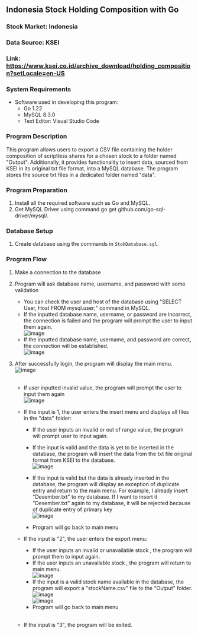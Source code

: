 ## Indonesia Stock Holding Composition with Go

### Stock Market: Indonesia
### Data Source: KSEI
### Link: https://www.ksei.co.id/archive_download/holding_composition?setLocale=en-US

### System Requirements
- Software used in developing this program:
  - Go 1.22
  - MySQL 8.3.0
  - Text Editor: Visual Studio Code

### Program Description
This program allows users to export a CSV file containing the holder composition of scriptless shares for a chosen stock to a folder named "Output". Additionally, it provides functionality to insert data, sourced from KSEI in its original txt file format, into a MySQL database. The program stores the source txt files in a dedicated folder named "data".

### Program Preparation
1. Install all the required software such as Go and MySQL.
2. Get MySQL Driver using command go get github.com/go-sql-driver/mysql/.

### Database Setup
1. Create database using the commands in `StokDatabase.sql`.

### Program Flow
1. Make a connection to the database
2. Program will ask database name, username, and password with some validation
    * You can check the user and host of the database using "SELECT User, Host FROM mysql.user;" command in MySQL.
    * If the inputted database name, username, or password are incorrect, the connection is failed and the program will prompt the user to input them again.
      <br>
      ![image](https://github.com/RichSvK/Stock_Holder_Composition_Go/assets/87809864/09bb6e6a-0931-4d06-b42f-1bc6142f6444)
      <br>
    * If the inputted database name, username, and password are correct, the connection will be established.
      <br>
      ![image](https://github.com/RichSvK/Stock_Holder_Composition_Go/assets/87809864/9f6e418e-6eea-41be-a2ee-32c527a827ec)
      <br>  
3.  After successfully login, the program will display the main menu.
    <br>
    ![image](https://github.com/RichSvK/Stock_Holder_Composition_Go/assets/87809864/ae6c237c-b05d-4c6c-af4b-dfeb387147aa)
    <br><br>

    - If user inputted invalid value, the program will prompt the user to input them again
      <br>
      ![image](https://github.com/RichSvK/Stock_Holder_Composition_Go/assets/87809864/c77f6df9-fd60-491d-92b1-a50c46379378)
      <br>

    - If the input is 1, the user enters the insert menu and displays all files in the "data" folder:
      * If the user inputs an invalid or out of range value, the program will prompt user to input again.
      * If the input is valid and the data is yet to be inserted in the database, the program will insert the data from the txt file original format from KSEI to the database.
        <br>
        ![image](https://github.com/RichSvK/Stock_Holder_Composition_Go/assets/87809864/6c92d1b3-b598-411d-87d7-efa88b6e97f1)
        <br>
      * If the input is valid but the data is already inserted in the database, the program will display an exception of duplicate entry and return to the main menu.
      For example, I already insert "Desember.txt" to my database. If I want to insert it "Desember.txt" again to my database, it will be rejected because of duplicate entry of primary key
        <br>
        ![image](https://github.com/RichSvK/Stock_Holder_Composition_Go/assets/87809864/53018015-bda7-4622-9206-35aa241a906b)
        <br>

      * Program will go back to main menu
   
    - If the input is "2", the user enters the export menu:
      * If the user inputs an invalid or unavailable stock , the program will prompt them to input again.
      * If the user inputs an unavailable stock , the program will return to main menu.
        <br>
        ![image](https://github.com/RichSvK/Stock_Holder_Composition_Go/assets/87809864/a5485235-cc79-41af-8c13-ccafb7f3f8f9)
        <br>
      * If the input is a valid stock name available in the database, the program will export a "stockName.csv" file to the "Output" folder.
        <br>
        ![image](https://github.com/RichSvK/Stock_Holder_Composition_Go/assets/87809864/7519b510-fb6a-49c5-9b1d-bf9ecd7eb85b)
        <br>
        ![image](https://github.com/RichSvK/Stock_Holder_Composition_Go/assets/87809864/12c6b1a0-53e6-4419-84bc-5353dc74b0d0)
        <br>
      * Program will go back to main menu
      <br>

    - If the input is "3", the program will be exited.
